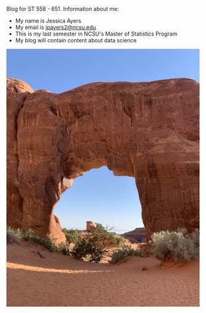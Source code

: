 Blog for ST 558 - 651.
Information about me:

  + My name is Jessica Ayers
  + My email is jpayers2@ncsu.edu
  + This is my last semester in NCSU's Master of Statistics Program
  + My blog will contain content about data science
 
![](IMG_5599.jpeg)
